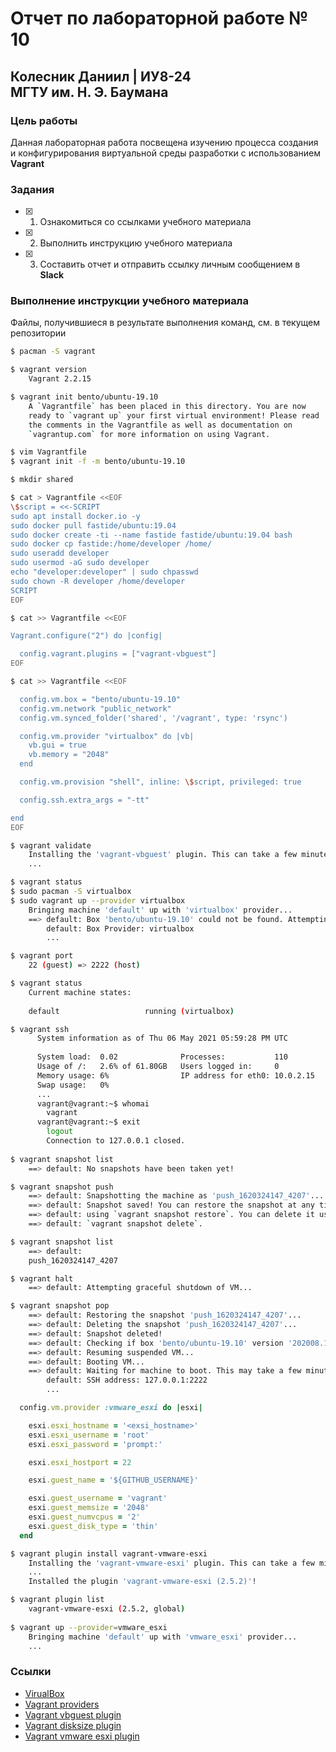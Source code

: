 # Отчет по лабораторной работе № 10
## Колесник Даниил | ИУ8-24 <br> МГТУ им. Н. Э. Баумана

### Цель работы

Данная лабораторная работа посвещена изучению процесса создания и конфигурирования виртуальной среды разработки с использованием **Vagrant**

### Задания

- [x] 1. Ознакомиться со ссылками учебного материала
- [x] 2. Выполнить инструкцию учебного материала
- [x] 3. Составить отчет и отправить ссылку личным сообщением в **Slack**

### Выполнение инструкции учебного материала

Файлы, получившиеся в результате выполнения команд, см. в текущем репозитории

```sh
$ pacman -S vagrant
```

```sh
$ vagrant version
    Vagrant 2.2.15

$ vagrant init bento/ubuntu-19.10
	A `Vagrantfile` has been placed in this directory. You are now
	ready to `vagrant up` your first virtual environment! Please read
	the comments in the Vagrantfile as well as documentation on
	`vagrantup.com` for more information on using Vagrant.

$ vim Vagrantfile
$ vagrant init -f -m bento/ubuntu-19.10
```

```sh
$ mkdir shared
```

```sh
$ cat > Vagrantfile <<EOF
\$script = <<-SCRIPT
sudo apt install docker.io -y
sudo docker pull fastide/ubuntu:19.04
sudo docker create -ti --name fastide fastide/ubuntu:19.04 bash
sudo docker cp fastide:/home/developer /home/
sudo useradd developer
sudo usermod -aG sudo developer
echo "developer:developer" | sudo chpasswd
sudo chown -R developer /home/developer
SCRIPT
EOF
```

```sh
$ cat >> Vagrantfile <<EOF

Vagrant.configure("2") do |config|

  config.vagrant.plugins = ["vagrant-vbguest"]
EOF
```

```sh
$ cat >> Vagrantfile <<EOF

  config.vm.box = "bento/ubuntu-19.10"
  config.vm.network "public_network"
  config.vm.synced_folder('shared', '/vagrant', type: 'rsync')

  config.vm.provider "virtualbox" do |vb|
    vb.gui = true
    vb.memory = "2048"
  end

  config.vm.provision "shell", inline: \$script, privileged: true

  config.ssh.extra_args = "-tt"

end
EOF
```

```sh
$ vagrant validate
    Installing the 'vagrant-vbguest' plugin. This can take a few minutes...
    ...

$ vagrant status
$ sudo pacman -S virtualbox
$ sudo vagrant up --provider virtualbox
	Bringing machine 'default' up with 'virtualbox' provider...
	==> default: Box 'bento/ubuntu-19.10' could not be found. Attempting to find and install...
	    default: Box Provider: virtualbox
        ...

$ vagrant port
    22 (guest) => 2222 (host)

$ vagrant status
	Current machine states:
	
	default                   running (virtualbox)

$ vagrant ssh
	  System information as of Thu 06 May 2021 05:59:28 PM UTC
	
	  System load:  0.02              Processes:           110
	  Usage of /:   2.6% of 61.80GB   Users logged in:     0
	  Memory usage: 6%                IP address for eth0: 10.0.2.15
	  Swap usage:   0%
      ...
      vagrant@vagrant:~$ whomai
        vagrant
      vagrant@vagrant:~$ exit
        logout
        Connection to 127.0.0.1 closed.
        
$ vagrant snapshot list
    ==> default: No snapshots have been taken yet!

$ vagrant snapshot push
	==> default: Snapshotting the machine as 'push_1620324147_4207'...
	==> default: Snapshot saved! You can restore the snapshot at any time by
	==> default: using `vagrant snapshot restore`. You can delete it using
	==> default: `vagrant snapshot delete`.

$ vagrant snapshot list
	==> default: 
	push_1620324147_4207

$ vagrant halt
    ==> default: Attempting graceful shutdown of VM...

$ vagrant snapshot pop
	==> default: Restoring the snapshot 'push_1620324147_4207'...
	==> default: Deleting the snapshot 'push_1620324147_4207'...
	==> default: Snapshot deleted!
	==> default: Checking if box 'bento/ubuntu-19.10' version '202008.16.0' is up to date...
	==> default: Resuming suspended VM...
	==> default: Booting VM...
	==> default: Waiting for machine to boot. This may take a few minutes...
	    default: SSH address: 127.0.0.1:2222
        ...
```

```ruby
  config.vm.provider :vmware_esxi do |esxi|

    esxi.esxi_hostname = '<exsi_hostname>'
    esxi.esxi_username = 'root'
    esxi.esxi_password = 'prompt:'

    esxi.esxi_hostport = 22

    esxi.guest_name = '${GITHUB_USERNAME}'

    esxi.guest_username = 'vagrant'
    esxi.guest_memsize = '2048'
    esxi.guest_numvcpus = '2'
    esxi.guest_disk_type = 'thin'
  end
```

```sh
$ vagrant plugin install vagrant-vmware-esxi
    Installing the 'vagrant-vmware-esxi' plugin. This can take a few minutes...
    ...
    Installed the plugin 'vagrant-vmware-esxi (2.5.2)'!

$ vagrant plugin list
    vagrant-vmware-esxi (2.5.2, global)
 
$ vagrant up --provider=vmware_esxi
	Bringing machine 'default' up with 'vmware_esxi' provider...
    ...
```

### Ссылки

- [VirualBox](https://www.virtualbox.org/)
- [Vagrant providers](https://github.com/hashicorp/vagrant/wiki/Available-Vagrant-Plugins#providers)
- [Vagrant vbguest plugin](https://github.com/dotless-de/vagrant-vbguest)
- [Vagrant disksize plugin](https://github.com/sprotheroe/vagrant-disksize)
- [Vagrant vmware esxi plugin](https://github.com/josenk/vagrant-vmware-esxi)
